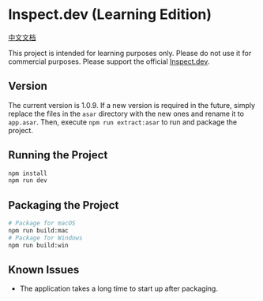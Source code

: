 # Inspect.dev (Learning Edition)

[中文文档](https://github.com/JsonLee12138/inspect.dev/blob/main/README.md)

This project is intended for learning purposes only. Please do not use it for commercial purposes. Please support the official [Inspect.dev](https://inspect.dev/).

## Version

The current version is 1.0.9. If a new version is required in the future, simply replace the files in the `asar` directory with the new ones and rename it to `app.asar`. Then, execute `npm run extract:asar` to run and package the project.

## Running the Project

```bash
npm install
npm run dev
```

## Packaging the Project

```bash
# Package for macOS
npm run build:mac
# Package for Windows
npm run build:win
```

## Known Issues

- The application takes a long time to start up after packaging.
